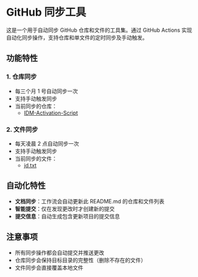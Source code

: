 # GitHub 同步工具

这是一个用于自动同步 GitHub 仓库和文件的工具集。通过 GitHub Actions 实现自动化同步操作，支持仓库和单文件的定时同步及手动触发。

## 功能特性

### 1. 仓库同步
- 每三个月 1 号自动同步一次
- 支持手动触发同步
- 当前同步的仓库：
  - [IDM-Activation-Script](https://github.com/lstprjct/IDM-Activation-Script)

### 2. 文件同步
- 每天凌晨 2 点自动同步一次
- 支持手动触发同步
- 当前同步的文件：
  - [jd.txt](https://raw.githubusercontent.com/WeiGiegie/vpm/main/lq.snippet)


## 自动化特性

- **文档同步**：工作流会自动更新此 README.md 的仓库和文件列表
- **智能提交**：仅在发现更改时才创建新的提交
- **提交信息**：自动生成包含更新项目的提交信息

## 注意事项

- 所有同步操作都会自动提交并推送更改
- 仓库同步会保持目标目录的完整性（删除不存在的文件）
- 文件同步会直接覆盖本地文件